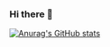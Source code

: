 ### Hi there 👋

[![Anurag's GitHub stats](https://github-readme-stats.vercel.app/api?username=Mujahid-Iqbal)](https://github.com/Mujahid-iqbal/github-readme-stats)
